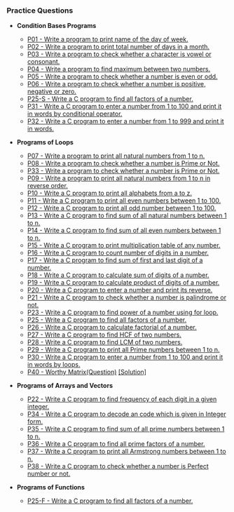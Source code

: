 ### Practice Questions

* **Condition Bases Programs** 
    * [ P01 - Write a program to print name of the day of week.](https://github.com/HluciferS/Data-Structures-and-Algorithms/blob/master/Warm%20Up/P01.cpp)
    * [ P02 - Write a program to print total number of days in a month.](https://github.com/HluciferS/Data-Structures-and-Algorithms/blob/master/Warm%20Up/P02.cpp)
    * [ P03 - Write a program to check whether a character is vowel or consonant.](https://github.com/HluciferS/Data-Structures-and-Algorithms/blob/master/Warm%20Up/P03.cpp)
    * [ P04 - Write a program to find maximum between two numbers.](https://github.com/HluciferS/Data-Structures-and-Algorithms/blob/master/Warm%20Up/P04.cpp)
    * [ P05 - Write a program to check whether a number is even or odd.](https://github.com/HluciferS/Data-Structures-and-Algorithms/blob/master/Warm%20Up/P05.cpp)
    * [ P06 - Write a program to check whether a number is positive, negative or zero.](https://github.com/HluciferS/Data-Structures-and-Algorithms/blob/master/Warm%20Up/P06.cpp)
    * [ P25-S - Write a C program to find all factors of a number.](https://github.com/HluciferS/Data-Structures-and-Algorithms/blob/master/Warm%20Up/P25-S.cpp)
    * [ P31 - Write a C program to enter a number from 1 to 100 and print it in words by conditional operator.](https://github.com/HluciferS/Data-Structures-and-Algorithms/blob/master/Warm%20Up/P31.cpp)
    * [ P32 - Write a C program to enter a number from 1 to 999 and print it in words.](https://github.com/HluciferS/Data-Structures-and-Algorithms/blob/master/Warm%20Up/P32.cpp)

* **Programs of Loops**
    * [ P07 - Write a program to print all natural numbers from 1 to n.](https://github.com/HluciferS/Data-Structures-and-Algorithms/blob/master/Warm%20Up/P07.cpp)
    * [ P08 - Write a program to check whether a number is Prime or Not.](https://github.com/HluciferS/Data-Structures-and-Algorithms/blob/master/Warm%20Up/P08.cpp)
    * [ P33 - Write a program to check whether a number is Prime or Not.](https://github.com/HluciferS/Data-Structures-and-Algorithms/blob/master/Warm%20Up/P33.cpp)
    * [ P09 - Write a program to print all natural numbers from 1 to n in reverse order.](https://github.com/HluciferS/Data-Structures-and-Algorithms/blob/master/Warm%20Up/P09.cpp)
    * [ P10 - Write a C program to print all alphabets from a to z.](https://github.com/HluciferS/Data-Structures-and-Algorithms/blob/master/Warm%20Up/P10.cpp)
    * [ P11 - Write a C program to print all even numbers between 1 to 100.](https://github.com/HluciferS/Data-Structures-and-Algorithms/blob/master/Warm%20Up/P11.cpp)
    * [ P12 - Write a C program to print all odd number between 1 to 100.](https://github.com/HluciferS/Data-Structures-and-Algorithms/blob/master/Warm%20Up/P12.cpp)
    * [ P13 - Write a C program to find sum of all natural numbers between 1 to n.](https://github.com/HluciferS/Data-Structures-and-Algorithms/blob/master/Warm%20Up/P13.cpp)
    * [ P14 - Write a C program to find sum of all even numbers between 1 to n.](https://github.com/HluciferS/Data-Structures-and-Algorithms/blob/master/Warm%20Up/P14.cpp)
    * [ P15 - Write a C program to print multiplication table of any number.](https://github.com/HluciferS/Data-Structures-and-Algorithms/blob/master/Warm%20Up/P15.cpp)
    * [ P16 - Write a C program to count number of digits in a number.](https://github.com/HluciferS/Data-Structures-and-Algorithms/blob/master/Warm%20Up/P16.cpp)
    * [ P17 - Write a C program to find sum of first and last digit of a number.](https://github.com/HluciferS/Data-Structures-and-Algorithms/blob/master/Warm%20Up/P17.cpp)
    * [ P18 - Write a C program to calculate sum of digits of a number.](https://github.com/HluciferS/Data-Structures-and-Algorithms/blob/master/Warm%20Up/P18.cpp)
    * [ P19 - Write a C program to calculate product of digits of a number.](https://github.com/HluciferS/Data-Structures-and-Algorithms/blob/master/Warm%20Up/P19.cpp)
    * [ P20 - Write a C program to enter a number and print its reverse.](https://github.com/HluciferS/Data-Structures-and-Algorithms/blob/master/Warm%20Up/P20.cpp)
    * [ P21 - Write a C program to check whether a number is palindrome or not.](https://github.com/HluciferS/Data-Structures-and-Algorithms/blob/master/Warm%20Up/P21.cpp)
    * [ P23 - Write a C program to find power of a number using for loop.](https://github.com/HluciferS/Data-Structures-and-Algorithms/blob/master/Warm%20Up/P23.cpp)
    * [ P25 - Write a C program to find all factors of a number.](https://github.com/HluciferS/Data-Structures-and-Algorithms/blob/master/Warm%20Up/P25.cpp)
    * [ P26 - Write a C program to calculate factorial of a number.](https://github.com/HluciferS/Data-Structures-and-Algorithms/blob/master/Warm%20Up/P26.cpp)
    * [ P27 - Write a C program to find HCF of two numbers.](https://github.com/HluciferS/Data-Structures-and-Algorithms/blob/master/Warm%20Up/P27.cpp)
    * [ P28 - Write a C program to find LCM of two numbers.](https://github.com/HluciferS/Data-Structures-and-Algorithms/blob/master/Warm%20Up/P28.cpp)
    * [ P29 - Write a C program to print all Prime numbers between 1 to n.](https://github.com/HluciferS/Data-Structures-and-Algorithms/blob/master/Warm%20Up/P29.cpp)
    * [ P30 - Write a C program to enter a number from 1 to 100 and print it in words by loops.](https://github.com/HluciferS/Data-Structures-and-Algorithms/blob/master/Warm%20Up/P30.cpp)
    * [ P40 ](https://github.com/HluciferS/Data-Structures-and-Algorithms/blob/master/Warm%20Up/P40.cpp)[-]()[ Worthy Matrix(Question)](https://www.codechef.com/APRIL21C/problems/KAVGMAT) [[Solution]](https://github.com/HluciferS/Data-Structures-and-Algorithms/blob/master/Warm%20Up/P40.cpp)


* **Programs of Arrays and Vectors**
    * [ P22 - Write a C program to find frequency of each digit in a given integer.](https://github.com/HluciferS/Data-Structures-and-Algorithms/blob/master/Warm%20Up/P22.cpp)
    * [ P34 - Write a C program to decode an code which is given in Integer form.](https://github.com/HluciferS/Data-Structures-and-Algorithms/blob/master/Warm%20Up/P34.cpp)
    * [ P35 - Write a C program to find sum of all prime numbers between 1 to n.](https://github.com/HluciferS/Data-Structures-and-Algorithms/blob/master/Warm%20Up/P35.cpp)
    * [ P36 - Write a C program to find all prime factors of a number.](https://github.com/HluciferS/Data-Structures-and-Algorithms/blob/master/Warm%20Up/P36.cpp)
    * [ P37 - Write a C program to print all Armstrong numbers between 1 to n.](https://github.com/HluciferS/Data-Structures-and-Algorithms/blob/master/Warm%20Up/P37.cpp)
    * [ P38 - Write a C program to check whether a number is Perfect number or not.](https://github.com/HluciferS/Data-Structures-and-Algorithms/blob/master/Warm%20Up/P38.cpp)

* **Programs of Functions**
    * [ P25-F - Write a C program to find all factors of a number.](https://github.com/HluciferS/Data-Structures-and-Algorithms/blob/master/Warm%20Up/P25-F.cpp)
